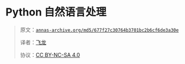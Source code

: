 # Python 自然语言处理

> 原文：[`annas-archive.org/md5/677f27c30764b3701bc2b6cf6de3a30e`](https://annas-archive.org/md5/677f27c30764b3701bc2b6cf6de3a30e)
> 
> 译者：[飞龙](https://github.com/wizardforcel)
> 
> 协议：[CC BY-NC-SA 4.0](http://creativecommons.org/licenses/by-nc-sa/4.0/)